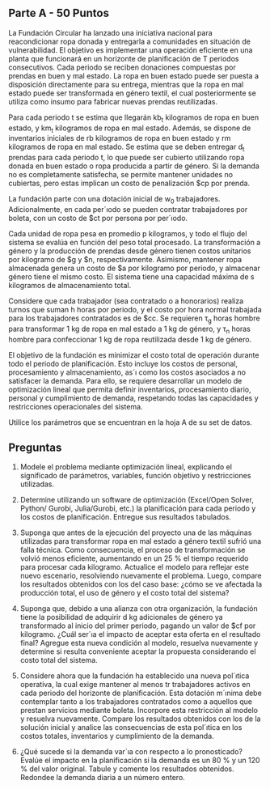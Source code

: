 ## Parte A - 50 Puntos

La Fundación Circular ha lanzado una iniciativa nacional para reacondicionar ropa donada y entregarla a comunidades en situación de vulnerabilidad. El objetivo es implementar una operación eficiente en una planta que funcionará en un horizonte de planificación de T periodos consecutivos. Cada periodo se reciben donaciones compuestas por prendas en buen y mal estado. La ropa en buen estado puede ser puesta a disposición directamente para su entrega, mientras que la ropa en mal estado puede ser transformada en género textil, el cual posteriormente se utiliza como insumo para fabricar nuevas prendas reutilizadas.

Para cada periodo t se estima que llegarán kb<sub>t</sub> kilogramos de ropa en buen estado, y km<sub>t</sub> kilogramos de ropa en mal estado. Además, se dispone de inventarios iniciales de rb kilogramos de ropa en buen estado y rm kilogramos de ropa en mal estado. Se estima que se deben entregar d<sub>t</sub> prendas para cada periodo t, lo que puede ser cubierto utilizando ropa donada en buen estado o ropa producida a partir de género. Si la demanda no es completamente satisfecha, se permite mantener unidades no cubiertas, pero estas implican un costo de penalización \$cp por prenda.

La fundación parte con una dotación inicial de w<sub>0</sub> trabajadores. Adicionalmente, en cada per´ıodo se pueden contratar trabajadores por boleta, con un costo de \$ct por persona por per´ıodo.

Cada unidad de ropa pesa en promedio p kilogramos, y todo el flujo del sistema se evalúa en función del peso total procesado. La transformación a género y la producción de prendas desde género tienen costos unitarios por kilogramo de \$g y \$n, respectivamente. Asimismo, mantener ropa almacenada genera un costo de \$a por kilogramo por periodo, y almacenar género tiene el mismo costo. El sistema tiene una capacidad máxima de s kilogramos de almacenamiento total.

Considere que cada trabajador (sea contratado o a honorarios) realiza turnos que suman h horas por periodo, y el costo por hora normal trabajada para los trabajadores contratados es de \$cc. Se requieren τ<sub>g</sub> horas hombre para transformar 1 kg de ropa en mal estado a 1 kg de género, y τ<sub>n</sub> horas hombre para confeccionar 1 kg de ropa reutilizada desde 1 kg de género.

El objetivo de la fundación es minimizar el costo total de operación durante todo el periodo de planificación. Esto incluye los costos de personal, procesamiento y almacenamiento, as´ı como los costos asociados a no satisfacer la demanda. Para ello, se requiere desarrollar un modelo de optimización lineal que permita definir inventarios, procesamiento diario, personal y cumplimiento de demanda, respetando todas las capacidades y restricciones operacionales del sistema.

Utilice los parámetros que se encuentran en la hoja A de su set de datos.

## Preguntas

1. Modele el problema mediante optimización lineal, explicando el significado de parámetros, variables, función objetivo y restricciones utilizadas.
2. Determine utilizando un software de optimización (Excel/Open Solver, Python/ Gurobi, Julia/Gurobi, etc.) la planificación para cada periodo y los costos de planificación. Entregue sus resultados tabulados.

3. Suponga que antes de la ejecución del proyecto una de las máquinas utilizadas para transformar ropa en mal estado a género textil sufrió una falla técnica. Como consecuencia, el proceso de transformación se volvió menos eficiente, aumentando en un 25 % el tiempo requerido para procesar cada kilogramo.
   Actualice el modelo para reflejar este nuevo escenario, resolviendo nuevamente el problema. Luego, compare los resultados obtenidos con los del caso base: ¿cómo se ve afectada la producción total, el uso de género y el costo total del sistema?

4. Suponga que, debido a una alianza con otra organización, la fundación tiene la posibilidad de adquirir d kg adicionales de género ya transformado al inicio del primer periodo, pagando un valor de \$cf por kilogramo. ¿Cuál ser´ıa el impacto de aceptar esta oferta en el resultado final? Agregue esta nueva condición al modelo, resuelva nuevamente y determine si resulta conveniente aceptar la propuesta considerando el costo total del sistema.
5. Considere ahora que la fundación ha establecido una nueva pol´ıtica operativa, la cual exige mantener al menos tr trabajadores activos en cada periodo del horizonte de planificación. Esta dotación m´ınima debe contemplar tanto a los trabajadores contratados como a aquellos que prestan servicios mediante boleta. Incorpore esta restricción al modelo y resuelva nuevamente. Compare los resultados obtenidos con los de la solución inicial y analice las consecuencias de esta pol´ıtica en los costos totales, inventarios y cumplimiento de la demanda.
6. ¿Qué sucede si la demanda var´ıa con respecto a lo pronosticado? Evalúe el impacto en la planificación si la demanda es un 80 % y un 120 % del valor original. Tabule y comente los resultados obtenidos. Redondee la demanda diaria a un número entero.

